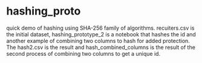 # hashing_proto

quick demo of hashing using SHA-256 family of algorithms. 
recuiters.csv is the initial dataset, hashing_prototype_2 is a notebook that hashes the id and another example of combining two columns to hash for added protection. The hash2.csv is the result and hash_combined_columns is the result of the second process of combining two columns to get a unique id.
